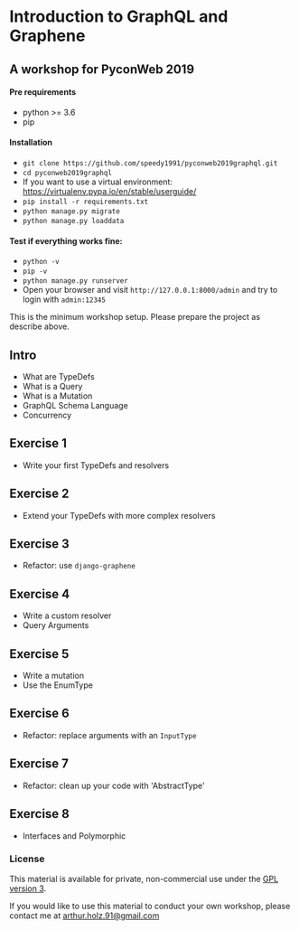 # Introduction to GraphQL and Graphene
## A workshop for PyconWeb 2019

#### Pre requirements
- python >= 3.6
- pip

#### Installation
- `git clone https://github.com/speedy1991/pyconweb2019graphql.git`
- `cd pyconweb2019graphql`
- If you want to use a virtual environment: https://virtualenv.pypa.io/en/stable/userguide/
- `pip install -r requirements.txt`
- `python manage.py migrate`
- `python manage.py loaddata`

#### Test if everything works fine:
- `python -v`
- `pip -v`
- `python manage.py runserver`
- Open your browser and visit `http://127.0.0.1:8000/admin` and try to login with `admin:12345`

This is the minimum workshop setup. Please prepare the project as describe above.

## Intro
- What are TypeDefs
- What is a Query
- What is a Mutation
- GraphQL Schema Language
- Concurrency


## Exercise 1
- Write your first TypeDefs and resolvers

## Exercise 2
- Extend your TypeDefs with more complex resolvers

## Exercise 3
- Refactor: use `django-graphene`

## Exercise 4
- Write a custom resolver
- Query Arguments

## Exercise 5
- Write a mutation
- Use the EnumType

## Exercise 6
- Refactor: replace arguments with an `InputType`

## Exercise 7 
- Refactor: clean up your code with 'AbstractType'

## Exercise 8
- Interfaces and Polymorphic


### License
This material is available for private, non-commercial use under the [GPL version 3](https://www.gnu.org/licenses/gpl-3.0-standalone.html).

If you would like to use this material to conduct your own workshop, please contact me at arthur.holz.91@gmail.com
